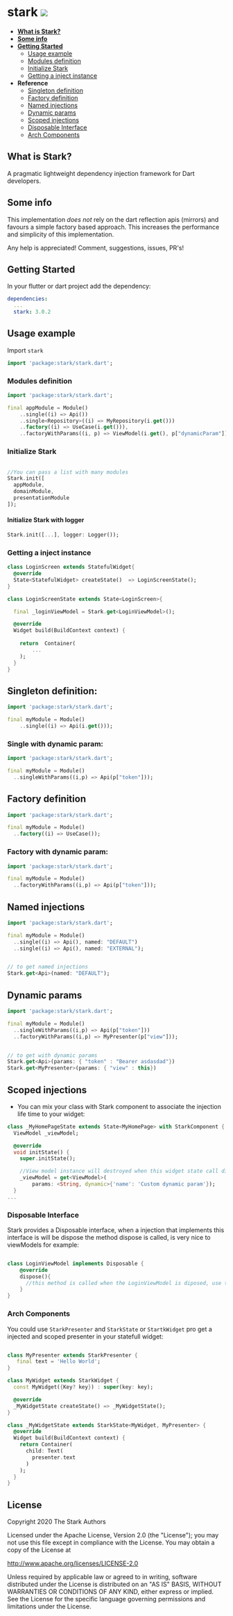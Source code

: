 # stark  ![](./reator.png)


- **[What is Stark?](#what-is-stark)**
- **[Some info](#some-info)**  
- **[Getting Started](#getting-started)**  
  - [Usage example](#usage-example)
  - [Modules definition](#modules-definition)
  - [Initialize Stark](#initialize-stark)
  - [Getting a inject instance](#getting-a-inject-instance)
- **Reference**
  - [Singleton definition](#singleton-definition)
  - [Factory definition](#factory-definition)
  - [Named injections](#named-injections)
  - [Dynamic params](#dynamic-params)
  - [Scoped injections](#scoped-injections)
  - [Disposable Interface](#disposable-interface)
  - [Arch Components](#arch-components)

## What is Stark?
A pragmatic lightweight dependency injection framework for Dart developers.

## Some info

This implementation *does not* rely on the dart reflection apis (mirrors) and favours a simple factory based approach.
This increases the performance and simplicity of this implementation.

Any help is appreciated! Comment, suggestions, issues, PR's!

## Getting Started

In your flutter or dart project add the dependency:

```yml
dependencies:
  ...
  stark: 3.0.2
```

## Usage example

Import `stark`

```dart
import 'package:stark/stark.dart';
```

### Modules definition
```dart
import 'package:stark/stark.dart';

final appModule = Module() 
    ..single((i) => Api())
    ..single<Repository>((i) => MyRepository(i.get()))
    ..factory((i) => UseCase(i.get())),
    ..factoryWithParams((i, p) => ViewModel(i.get(), p["dynamicParam"]));

```

### Initialize Stark 
```dart

//You can pass a list with many modules
Stark.init([
  appModule,
  domainModule,
  presentationModule
]);

```

#### Initialize Stark with logger
```dart
Stark.init([...], logger: Logger());
```


### Getting a inject instance

```dart
class LoginScreen extends StatefulWidget{
  @override
  State<StatefulWidget> createState()  => LoginScreenState();
}

class LoginScreenState extends State<LoginScreen>{

  final _loginViewModel = Stark.get<LoginViewModel>();

  @override
  Widget build(BuildContext context) {
   
    return  Container(
        ...
    );
  }
}
```

## Singleton definition:
```dart
import 'package:stark/stark.dart';

final myModule = Module()
    ..single((i) => Api(i.get())); 

```

### Single with dynamic param:
```dart
import 'package:stark/stark.dart';

final myModule = Module()
  ..singleWithParams((i,p) => Api(p["token"]));
```

## Factory definition
```dart
import 'package:stark/stark.dart';

final myModule = Module()
  ..factory((i) => UseCase());
```
### Factory with dynamic param:
```dart
import 'package:stark/stark.dart';

final myModule = Module()
  ..factoryWithParams((i,p) => Api(p["token"]));
```

## Named injections
```dart
import 'package:stark/stark.dart';

final myModule = Module()
  ..single((i) => Api(), named: "DEFAULT")
  ..single((i) => Api(), named: "EXTERNAL");


// to get named injections
Stark.get<Api>(named: "DEFAULT");

```

## Dynamic params
```dart
import 'package:stark/stark.dart';

final myModule = Module()
  ..singleWithParams((i,p) => Api(p["token"]))
  ..factoryWithParams((i,p) => MyPresenter(p["view"]));


// to get with dynamic params
Stark.get<Api>(params: { "token" : "Bearer asdasdad"})
Stark.get<MyPresenter>(params: { "view" : this})

```

## Scoped injections

- You can mix your class with Stark component to associate the injection life time to your widget:

```dart
class _MyHomePageState extends State<MyHomePage> with StarkComponent {
  ViewModel _viewModel;

  @override
  void initState() {
    super.initState();

    //View model instance will destroyed when this widget state call dispose.
    _viewModel = get<ViewModel>(
        params: <String, dynamic>{'name': 'Custom dynamic param'});
  }
...
 ````

### Disposable Interface
Stark provides a Disposable interface, when a injection that implements this interface is will be dispose the method dispose is called, is very nice to viewModels for example:
```dart

class LoginViewModel implements Disposable {
    @override
    dispose(){
      //this method is called when the LoginViewModel is diposed, use to dispose your RX Subjects or Streams
    }
}

```


### Arch Components
You could use `StarkPresenter` and `StarkState` or `StartkWidget` pro get a injected and scoped presenter in your statefull widget: 

```dart

class MyPresenter extends StarkPresenter {
   final text = 'Hello World';
}

class MyWidget extends StarkWidget {
  const MyWidget({Key? key}) : super(key: key);

  @override
  _MyWidgetState createState() => _MyWidgetState();
}

class _MyWidgetState extends StarkState<MyWidget, MyPresenter> {
  @override
  Widget build(BuildContext context) {
    return Container(
      child: Text(
        presenter.text
      )
    );
  }
}

```

## License

Copyright 2020 The Stark Authors

Licensed under the Apache License, Version 2.0 (the "License");
you may not use this file except in compliance with the License.
You may obtain a copy of the License at

   http://www.apache.org/licenses/LICENSE-2.0

Unless required by applicable law or agreed to in writing, software
distributed under the License is distributed on an "AS IS" BASIS,
WITHOUT WARRANTIES OR CONDITIONS OF ANY KIND, either express or implied.
See the License for the specific language governing permissions and
limitations under the License.
